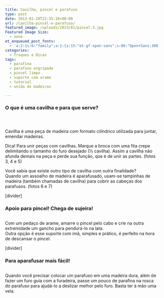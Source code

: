 ```yaml
---
title: Cavilha, pincel e parafuso
type: post
date: 2013-01-20T22:35:18+00:00
url: /cavilha-pincel-e-parafuso/
featured_image: /uploads/2013/01/pincel-3.jpg
Featured Image Size:
  - none
et_enqueued_post_fonts:
  - 'a:2:{s:6:"family";a:1:{s:15:"et-gf-open-sans";s:80:"Open+Sans:300,300italic,regular,italic,600,600italic,700,700italic,800,800italic";}s:6:"subset";a:2:{i:0;s:5:"latin";i:1;s:9:"latin-ext";}}'
categories:
  - Truques e Dicas
tags:
  - parafina
  - parafuso engripado
  - pincel limpo
  - suporte com arame
  - tutorial
  - união de madeiras

---
```

### O que é uma cavilha e para que serve?<figure class="tres" style="margin-bottom: 10px;">

<a href="/uploads/tutoriais/facebook/cavilha-4.jpg" rel="prettyPhoto"><img src="/uploads/tutoriais/facebook/cavilha-4.jpg" alt="" /></a><a href="/uploads/tutoriais/facebook/cavilha-5.jpg" rel="prettyPhoto"><img src="/uploads/tutoriais/facebook/cavilha-5.jpg" alt="" /></a><a href="/uploads/tutoriais/facebook/cavilha-1.jpg" rel="prettyPhoto"><img src="/uploads/tutoriais/facebook/cavilha-1.jpg" alt="" /></a></figure> <figure class="tres" style="margin-bottom: 10px;"><a href="/uploads/tutoriais/facebook/cavilha-2.jpg" rel="prettyPhoto"><img src="/uploads/tutoriais/facebook/cavilha-2.jpg" alt="" /></a><a href="/uploads/tutoriais/facebook/cavilha-3.jpg" rel="prettyPhoto"><img src="/uploads/tutoriais/facebook/cavilha-3.jpg" alt="" /></a><a href="/uploads/tutoriais/facebook/cavilha-6.jpg" rel="prettyPhoto"><img src="/uploads/tutoriais/facebook/cavilha-6.jpg" alt="" /></a></figure> <figure class="um"><a href="/uploads/tutoriais/facebook/cavilha-7.jpg" rel="prettyPhoto"><img src="/uploads/tutoriais/facebook/cavilha-7.jpg" alt="" /></a></figure> 

Cavilha é uma peça de madeira com formato cilíndrico utilizada para juntar, emendar madeiras.

Dica! Para unir peças com cavilhas. Marque a broca com uma fita crepe delimitando o tamanho do furo desejado (½ cavilha). Assim a cavilha não afunda demais na peça e perde sua função, que é de unir as partes. (fotos 3, 4 e 5)

Você sabia que existe outro tipo de cavilha com outra finalidade?  
Quando um assoalho de madeira é aparafusado, usam-se tampinhas de madeira (também chamadas de cavilha) para cobrir as cabeças dos parafusos. (fotos 6 e 7)

[divider]

### Apoio para pincel! Chega de sujeira!<figure class="tres">

<a href="/uploads/tutoriais/facebook/pincel-3.jpg" rel="prettyPhoto"><img src="/uploads/tutoriais/facebook/pincel-3.jpg" alt="" /></a><a href="/uploads/tutoriais/facebook/pincel-2.jpg" rel="prettyPhoto"><img src="/uploads/tutoriais/facebook/pincel-2.jpg" alt="" /></a><a href="/uploads/tutoriais/facebook/pincel-1.jpg" rel="prettyPhoto"><img src="/uploads/tutoriais/facebook/pincel-1.jpg" alt="" /></a></figure> 

Com um pedaço de arame, amarre o pincel pelo cabo e crie na outra extremidade um gancho para pendurá-lo na lata.  
Outra opção é esse suporte com imã, simples e prático, é perfeito na hora de descansar o pincel.

[divider]

### Para aparafusar mais fácil!<figure class="tres">

<a href="/uploads/tutoriais/facebook/vela-1.jpg" rel="prettyPhoto"><img src="/uploads/tutoriais/facebook/vela-1.jpg" alt="" /></a><a href="/uploads/tutoriais/facebook/vela-2.jpg" rel="prettyPhoto"><img src="/uploads/tutoriais/facebook/vela-2.jpg" alt="" /></a><a href="/uploads/tutoriais/facebook/vela-3.jpg" rel="prettyPhoto"><img src="/uploads/tutoriais/facebook/vela-3.jpg" alt="" /></a></figure> 

Quando você precisar colocar um parafuso em uma madeira dura, além de fazer um furo guia com a furadeira, passe um pouco de parafina na rosca do parafuso para ajudá-lo a deslizar melhor pelo furo. Basta ter à mão uma vela.